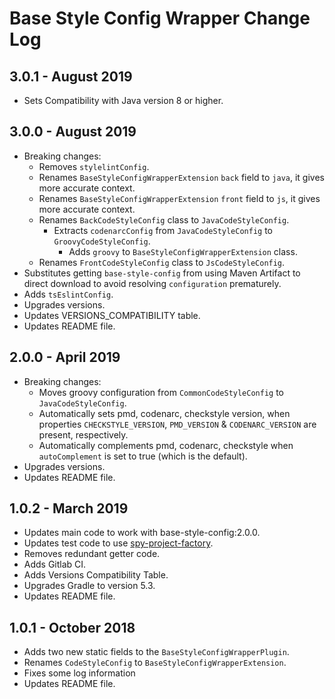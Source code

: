 # Base Style Config Wrapper Change Log

## 3.0.1 - August 2019

* Sets Compatibility with Java version 8 or higher.

## 3.0.0 - August 2019

* Breaking changes:
  * Removes `stylelintConfig`.
  * Renames `BaseStyleConfigWrapperExtension` `back` field to `java`, it gives more accurate context.
  * Renames `BaseStyleConfigWrapperExtension` `front` field to `js`, it gives more accurate context.
  * Renames `BackCodeStyleConfig` class to `JavaCodeStyleConfig`.
    * Extracts `codenarcConfig` from `JavaCodeStyleConfig` to `GroovyCodeStyleConfig`.
      * Adds `groovy` to `BaseStyleConfigWrapperExtension` class.
  * Renames `FrontCodeStyleConfig` class to `JsCodeStyleConfig`.
* Substitutes getting `base-style-config` from using Maven Artifact to direct download to avoid resolving `configuration` prematurely.
* Adds `tsEslintConfig`.
* Upgrades versions.
* Updates VERSIONS_COMPATIBILITY table.
* Updates README file.

## 2.0.0 - April 2019

* Breaking changes:
  * Moves groovy configuration from `CommonCodeStyleConfig` to `JavaCodeStyleConfig`.
  * Automatically sets pmd, codenarc, checkstyle version, when properties `CHECKSTYLE_VERSION`, `PMD_VERSION` & `CODENARC_VERSION` are present, respectively.
  * Automatically complements pmd, codenarc, checkstyle when `autoComplement` is set to true (which is the default).
* Upgrades versions.
* Updates README file.

## 1.0.2 - March 2019

* Updates main code to work with base-style-config:2.0.0.
* Updates test code to use [spy-project-factory](https://github.com/gmullerb/spy-project-factory).
* Removes redundant getter code.
* Adds Gitlab CI.
* Adds Versions Compatibility Table.
* Upgrades Gradle to version 5.3.
* Updates README file.

## 1.0.1 - October 2018

* Adds two new static fields to the `BaseStyleConfigWrapperPlugin`.
* Renames `CodeStyleConfig` to `BaseStyleConfigWrapperExtension`.
* Fixes some log information
* Updates README file.
